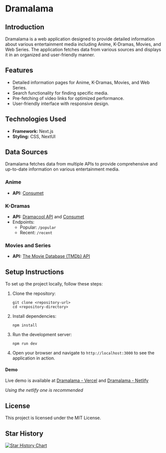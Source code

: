 # Dramalama

## Introduction
Dramalama is a web application designed to provide detailed information about various entertainment media including Anime, K-Dramas, Movies, and Web Series. The application fetches data from various sources and displays it in an organized and user-friendly manner.

## Features
- Detailed information pages for Anime, K-Dramas, Movies, and Web Series.
- Search functionality for finding specific media.
- Pre-fetching of video links for optimized performance.
- User-friendly interface with responsive design.

## Technologies Used
- **Framework:** Next.js
- **Styling:** CSS, NextUI

## Data Sources
Dramalama fetches data from multiple APIs to provide comprehensive and up-to-date information on various entertainment media.

### Anime
- **API:** [Consumet](https://github.com/consumet/api.consumet.org)


### K-Dramas
- **API:** [Dramacool API](https://dramacool-scraper.vercel.app) and [Consumet](https://github.com/consumet/api.consumet.org)
- Endpoints:
  - Popular: `/popular`
  - Recent: `/recent`


### Movies and Series
- **API:** [The Movie Database (TMDb) API](https://www.themoviedb.org/documentation/api)

## Setup Instructions
To set up the project locally, follow these steps:

1. Clone the repository:
   ```
   git clone <repository-url>
   cd <repository-directory>
   ```

2. Install dependencies:
   ```
   npm install
   ```

3. Run the development server:
   ```
   npm run dev
   ```

4. Open your browser and navigate to `http://localhost:3000` to see the application in action.

#### Demo
Live demo is available at [Dramalama - Vercel](https://dramalama.vercel.app) and [Dramalama - Netlify](https://dramalama.netlify.app)

*Using the netlify one is recommended*

## License
This project is licensed under the MIT License.

## Star History

[![Star History Chart](https://api.star-history.com/svg?repos=real-zephex/Dramalama&type=Date)](https://star-history.com/#real-zephex/Dramalama&Date)

